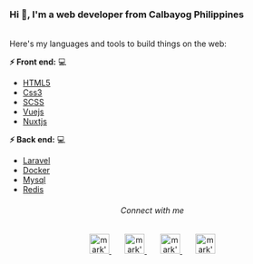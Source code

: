 ### Hi 👋,  I'm a web developer from Calbayog Philippines

<br/>
Here's my languages and tools to build things on the web:

**:zap: Front end:** 💻                                                                    
- [HTML5](https://developer.mozilla.org/en-US/docs/Web/HTML)                               
- [Css3](https://developer.mozilla.org/en-US/docs/Web/CSS)                                 
- [SCSS](https://sass-lang.com/)
- [Vuejs](https://vuejs.org/)
- [Nuxtjs](https://nuxtjs.org/)

**:zap: Back end:** 💻
- [Laravel](https://laravel.com/)
- [Docker](https://www.docker.com/)
- [Mysql](https://www.mysql.com/)
- [Redis](https://redis.io/)


<h6 align="center">Connect with me</h6>
<p align="center">
<a href="https://twitter.com/MarkDelarmente" target="_blank">
  <img alt="mark's | Twitter" width="35px" src="https://image.flaticon.com/icons/svg/2111/2111703.svg" />
</a>
  &nbsp;&nbsp;&nbsp;&nbsp;&nbsp;
<a href="https://www.linkedin.com/in/mark-ryan-delarmente/" target="_blank">
  <img alt="mark's LinkdeIN" width="35px" src="https://image.flaticon.com/icons/svg/2111/2111465.svg" />
</a>
  &nbsp;&nbsp;&nbsp;&nbsp;&nbsp;
<a href="https://www.facebook.com/me.delarmente30/" target="_blank">
  <img alt="mark's Facebook" width="35px" src="https://image.flaticon.com/icons/svg/2111/2111342.svg" />
</a>
  &nbsp;&nbsp;&nbsp;&nbsp;&nbsp;
<a href="https://www.instagram.com/markryandelarmente/" target="_blank">
  <img alt="mark's Instagram" width="35px" src="https://image.flaticon.com/icons/svg/2111/2111421.svg" />
</a>
</p>

